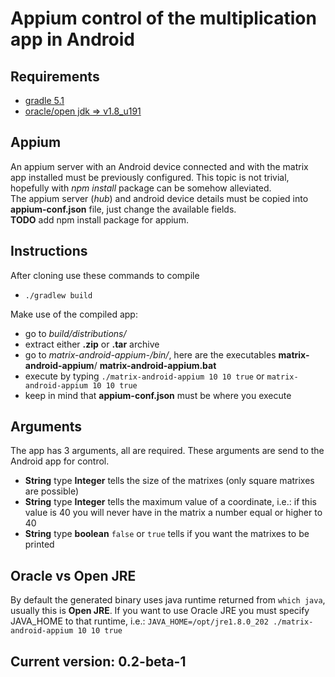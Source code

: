 # Appium control of the multiplication app in Android

## Requirements
- [gradle 5.1](https://gradle.org/releases/)
- [oracle/open jdk => v1.8_u191](https://www.oracle.com/technetwork/java/javase/downloads/jdk8-downloads-2133151.html)


## Appium
An appium server with an Android device connected and with the matrix app installed must be previously configured.
This topic is not trivial, hopefully with *npm install* package can be somehow alleviated.  
The appium server (*hub*) and android device details must be copied into **appium-conf.json** file, just
change the available fields.  
**TODO** add npm install package for appium.


## Instructions
After cloning use these commands to compile
- `./gradlew build`

Make use of the compiled app:
- go to *build/distributions/*
- extract either **.zip** or **.tar** archive
- go to *matrix-android-appium-<version>/bin/*, here are the executables **matrix-android-appium**/
**matrix-android-appium.bat**
- execute by typing `./matrix-android-appium 10 10 true` or `matrix-android-appium 10 10 true` 
- keep in mind that **appium-conf.json** must be where you execute


## Arguments
The app has 3 arguments, all are required. These arguments are send to the Android app for control. 
- **String** type **Integer** tells the size of the matrixes (only square matrixes are possible)
- **String** type **Integer** tells the maximum value of a coordinate, i.e.: if this value is 40 you
will never have in the matrix a number equal or higher to 40
- **String** type **boolean** `false` or `true` tells if you want the matrixes to be printed


## Oracle vs Open JRE
By default the generated binary uses java runtime returned from `which java`, usually this is **Open JRE**. If you want
to use Oracle JRE you must specify JAVA_HOME to that runtime, i.e.: 
`JAVA_HOME=/opt/jre1.8.0_202 ./matrix-android-appium 10 10 true`

## Current version: 0.2-beta-1
